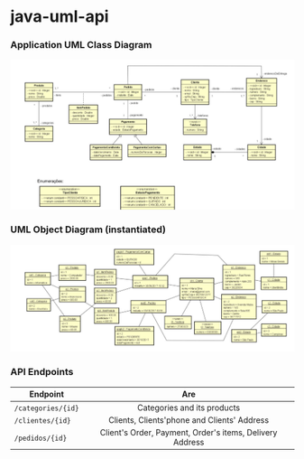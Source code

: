 # java-uml-api

### Application UML Class Diagram
![UML Class Diagram](./docs/images/uml-class-diagram.png)

### UML Object Diagram (instantiated)
![UML Object Diagram](./docs/images/uml-object-diagram.png)

### API Endpoints
|      Endpoint      |              Are             |
|--------------------|:--------------------------------------------:|
| `/categories/{id}` |               Categories and its products                |
| `/clientes/{id}`   |        Clients, Clients'phone and Clients' Address       |
| `/pedidos/{id}`    | Client's Order, Payment, Order's items, Delivery Address |
